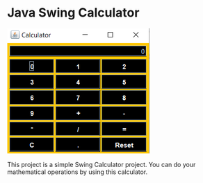 <h1>Java Swing Calculator</h1>

![Calculator Image](Calculator.PNG)

This project is a simple Swing Calculator project. You can do your mathematical operations by using this calculator.
